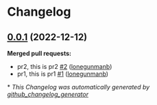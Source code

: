 # Changelog

## [0.0.1](https://github.com/lonegunmanb/auto-tag-test/tree/0.0.1) (2022-12-12)

**Merged pull requests:**

- pr2, this is pr2 [\#2](https://github.com/lonegunmanb/auto-tag-test/pull/2) ([lonegunmanb](https://github.com/lonegunmanb))
- pr1, this is pr1 [\#1](https://github.com/lonegunmanb/auto-tag-test/pull/1) ([lonegunmanb](https://github.com/lonegunmanb))



\* *This Changelog was automatically generated by [github_changelog_generator](https://github.com/github-changelog-generator/github-changelog-generator)*
